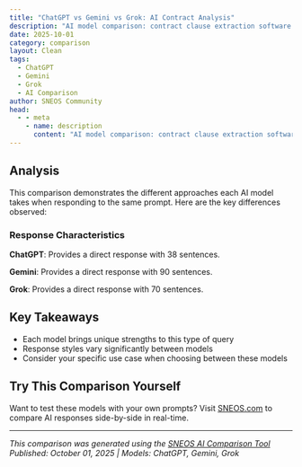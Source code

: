```yaml
---
title: "ChatGPT vs Gemini vs Grok: AI Contract Analysis"
description: "AI model comparison: contract clause extraction software..."
date: 2025-10-01
category: comparison
layout: Clean
tags:
  - ChatGPT
  - Gemini
  - Grok
  - AI Comparison
author: SNEOS Community
head:
  - - meta
    - name: description
      content: "AI model comparison: contract clause extraction software..."
---
```


<ChatComparison
  title="ChatGPT vs Gemini vs Grok: AI Contract Analysis"
  prompt="contract clause extraction software"
  :responses='{
    "ChatGPT": "Certainly! If you are looking for **contract clause extraction software**, here are some popular tools and platforms that specialize in extracting, analyzing, and managing contract clauses using AI and natural language processing (NLP):\n\n### Top Contract Clause Extraction Software\n\n1. **Kira Systems**\n   - Uses machine learning to identify and extract contract clauses.\n   - Supports contract review, due diligence, and compliance.\n   - Can be trained on specific clause types to improve accuracy.\n\n2. **Evisort**\n   - AI-powered contract management platform.\n   - Automatically extracts key clauses, dates, and obligations.\n   - Provides customizable clause libraries and analytics.\n\n3. **Luminance**\n   - AI platform for contract review and analysis.\n   - Extracts and highlights critical clauses with high accuracy.\n   - Useful for legal due diligence and risk assessment.\n\n4. **LinkSquares**\n   - Post-signature contract management with clause extraction.\n   - AI identifies and categorizes contract provisions.\n   - Good for contract obligation tracking.\n\n5. **ContractPodAi**\n   - End-to-end contract lifecycle management.\n   - AI-driven clause extraction and playbook automation.\n   - Integrates with popular enterprise tools.\n\n6. **LawGeex**\n   - Automated contract review tool.\n   - Compares clauses against corporate policies.\n   - Extracts and flags non-compliant clauses.\n\n7. **ClauseBase**\n   - Focused on drafting but also supports clause extraction.\n   - Powerful search and analysis of contract clauses.\n\n---\n\n### What To Look For in Clause Extraction Software\n\n- **Accuracy:** High precision in identifying clauses and relevant info.\n- **Customization:** Ability to train models on your specific contract types.\n- **Integration:** Works well with your current contract management or document system.\n- **User-Friendly Interface:** Easy for legal and business teams to use.\n- **Analytics:** Provides insights on contract risks and obligations.\n- **Security:** Strong data privacy and compliance measures.\n\n---\n\n### Summary\n\nIf your goal is to automate the extraction of specific clauses from contracts for review, compliance, or data aggregation, tools like **Kira Systems**, **Evisort**, or **Luminance** are excellent choices. For full contract lifecycle management with clause extraction included, **ContractPodAi** or **LinkSquares** might be more suitable.\n\nDo you want recommendations based on a particular industry or contract type? Or are you interested in open-source options?",
    "Gemini": "Okay, let\u0027s discuss contract clause extraction software. This is a growing area in legal tech, with significant potential for improving efficiency and accuracy in legal review. Here\u0027s a breakdown of the topic:\n\n**What is Contract Clause Extraction Software?**\n\nContract clause extraction software, also sometimes called contract AI or contract review software, uses natural language processing (NLP), machine learning (ML), and often other AI techniques to:\n\n*   **Identify:**  Locate specific types of clauses within contract documents.\n*   **Extract:**  Isolate the text of those clauses from the surrounding context.\n*   **Classify:** Categorize the extracted clauses (e.g., indemnity, termination, governing law, etc.).\n*   **Summarize (Sometimes):** Provide a brief overview of the key terms within the clause.\n*   **Analyze (Sometimes):**  Compare extracted clauses against a library of standard clauses or against other contracts to identify inconsistencies or deviations.\n\n**Key Features \u0026 Capabilities**\n\nGood contract clause extraction software will typically offer the following:\n\n*   **Document Upload \u0026 Processing:**  Handles various document formats (PDF, Word, scanned images with OCR) and can process large volumes of documents.\n*   **Clause Identification \u0026 Extraction:**  Accurately identifies and extracts the specific clauses you need based on your chosen categories.\n*   **Customizable Clause Libraries:**  Allows you to define and customize the types of clauses you want to extract and the specific language patterns associated with those clauses.  Pre-built clause libraries are often provided as a starting point.\n*   **Data Validation \u0026 Review:** Provides a user interface for reviewing and validating the extracted clauses, allowing for corrections and fine-tuning.  This is crucial for ensuring accuracy.\n*   **Reporting \u0026 Analytics:** Generates reports on the extracted clauses, providing insights into contract terms and potential risks.\n*   **Integration:**  Integrates with other legal tech tools, such as contract lifecycle management (CLM) systems, document management systems, and e-discovery platforms.\n*   **User-Friendly Interface:**  An intuitive interface for uploading documents, defining clause categories, reviewing results, and generating reports.\n*   **Security \u0026 Data Privacy:**  Robust security measures to protect sensitive contract data, including encryption and access controls. Compliance with relevant data privacy regulations (e.g., GDPR, CCPA).\n*   **Continuous Learning:**  The AI models should be continuously learning and improving their accuracy over time as they are exposed to more data.\n\n**Benefits of Using Contract Clause Extraction Software**\n\n*   **Increased Efficiency:**  Automates the tedious and time-consuming task of manually reviewing contracts.\n*   **Reduced Costs:**  Saves on labor costs associated with manual contract review.\n*   **Improved Accuracy:**  Reduces the risk of human error in identifying and extracting clauses.\n*   **Faster Turnaround Times:**  Enables quicker contract reviews and negotiations.\n*   **Better Risk Management:**  Helps identify potential risks and liabilities hidden within contracts.\n*   **Improved Compliance:**  Ensures compliance with relevant laws and regulations.\n*   **Data-Driven Insights:**  Provides valuable data and insights into contract terms and trends.\n\n**Use Cases**\n\n*   **Due Diligence:**  Quickly review a large volume of contracts during mergers and acquisitions (M\u0026A) to identify key terms and potential liabilities.\n*   **Contract Lifecycle Management (CLM):**  Automate the extraction of key dates, obligations, and other information from contracts to populate a CLM system.\n*   **Compliance Audits:**  Review contracts to ensure compliance with relevant laws and regulations.\n*   **Legal Research:**  Quickly find relevant clauses in a database of contracts to support legal research.\n*   **Risk Assessment:**  Identify clauses that pose a risk to the organization.\n*   **Contract Standardization:**  Analyze existing contracts to identify best practices and create standardized contract templates.\n\n**Factors to Consider When Choosing Software**\n\n*   **Accuracy:**  This is paramount.  Look for software that has a high accuracy rate in identifying and extracting clauses.  Ask about their validation process and how they measure accuracy.\n*   **Customization:**  Can you customize the software to identify and extract the specific types of clauses you need?\n*   **Ease of Use:**  Is the software easy to use and intuitive?\n*   **Scalability:**  Can the software handle the volume of contracts you need to process?\n*   **Integration:**  Does the software integrate with your existing legal tech stack?\n*   **Security:**  Does the software have robust security measures in place to protect your data?\n*   **Cost:**  Consider the total cost of ownership, including licensing fees, implementation costs, and ongoing maintenance.  Compare different pricing models (e.g., per document, subscription).\n*   **Vendor Reputation \u0026 Support:**  Choose a reputable vendor with a proven track record and good customer support.  Ask for references.\n*   **Specific Industry/Legal Area Expertise:**  Some tools are specialized for certain industries or types of law (e.g., real estate, intellectual property).  Consider whether a specialized tool would be a better fit.\n*   **Training Data:**  Ask about the training data used to develop the AI models.  The more relevant the training data to your specific needs, the better the accuracy is likely to be.\n*   **Ongoing Improvement:**  Understand how the vendor plans to continuously improve the accuracy and functionality of the software.\n\n**Examples of Contract Clause Extraction Software Vendors**\n\nThis is not an exhaustive list, and the market is constantly evolving, but here are some of the prominent players:\n\n*   **Kira Systems (Now part of Litera):** A well-established player, known for its powerful AI and customization options.\n*   **Seal Software (Now part of DocuSign):**  Strong integration with the DocuSign platform.\n*   **Eigen Technologies:**  Focuses on high accuracy and complex contract analysis.\n*   **Lex Machina (LexisNexis):**  More focused on litigation analytics but has some contract analysis capabilities.\n*   **Precisely:** Cloud-based contract management platform with AI-powered clause extraction.\n*   **ContractWorks:**  Aimed at ease of use and affordability.\n*   **Agiloft:**  A customizable CLM platform with strong AI capabilities.\n*   **Ironclad:** Modern CLM platform with contract AI and automation.\n*   **Evisort:**  AI-powered contract management platform with focus on insights and analytics.\n*   **Icertis:** Enterprise-grade CLM platform with robust AI features.\n*   **LawGeex:** Focuses on contract review automation.\n*   **Leverton (Now part of MRI Software):** Specializes in lease abstraction.\n*   **DocParser:** A general-purpose document parser that can be used for contract clause extraction.\n*   **Rossum:**  Intelligent document processing platform that can be used for contracts.\n\n**Tips for Implementation**\n\n*   **Start with a Clear Use Case:** Define a specific problem you want to solve with contract clause extraction.\n*   **Pilot Project:**  Run a pilot project with a small set of contracts to evaluate the software and fine-tune the configuration.\n*   **Data Preparation:**  Ensure your contracts are in a clean and consistent format.  High-quality input leads to high-quality output.\n*   **Training \u0026 Support:**  Provide adequate training to your team on how to use the software effectively.\n*   **Validation Process:**  Establish a clear process for reviewing and validating the extracted clauses.\n*   **Continuous Monitoring:**  Monitor the accuracy of the software and make adjustments as needed.\n*   **Iterative Improvement:**  Use the data and insights from the software to improve your contract templates and processes.\n\n**The Future of Contract Clause Extraction**\n\nThe field of contract clause extraction is expected to continue to evolve rapidly, with advancements in AI and NLP leading to:\n\n*   **Increased Accuracy:**  Even more accurate identification and extraction of clauses.\n*   **More Sophisticated Analysis:**  Deeper insights into contract terms and risks.\n*   **Greater Automation:**  More automation of the entire contract review process.\n*   **Integration with Other Legal Tech Tools:**  Seamless integration with other legal tech platforms.\n*   **Wider Adoption:**  Increased adoption of contract clause extraction software across the legal industry.\n*   **Generative AI Integration:** The ability to generate missing or deficient clauses based on the extracted information.\n\nBy carefully evaluating your needs and choosing the right software, you can leverage contract clause extraction technology to significantly improve the efficiency, accuracy, and effectiveness of your contract management processes. Remember to thoroughly test and validate the software before deploying it on a large scale. Good luck!\n",
    "Grok": "Contract clause extraction software is a specialized tool or technology designed to automatically identify, extract, and analyze specific clauses, terms, or provisions within legal contracts or agreements. These tools typically use artificial intelligence (AI), natural language processing (NLP), and machine learning algorithms to process large volumes of documents, saving time and reducing errors compared to manual review. They are widely used by legal professionals, compliance teams, and businesses to streamline contract management processes.\n\n### Key Features of Contract Clause Extraction Software\n1. **Clause Identification**: Automatically detects and categorizes standard clauses such as termination, indemnity, confidentiality, payment terms, etc.\n2. **Custom Clause Recognition**: Allows users to define custom clauses or specific terms relevant to their business or industry for extraction.\n3. **Data Extraction**: Pulls out critical data points like dates, parties involved, monetary values, and obligations.\n4. **Search and Filtering**: Enables users to search for specific clauses or keywords across multiple documents.\n5. **Risk Analysis**: Highlights potentially risky or non-standard clauses for further review.\n6. **Integration**: Often integrates with contract lifecycle management (CLM) systems or other legal tech platforms.\n7. **Reporting and Summarization**: Generates summaries or reports of extracted clauses for quick reference.\n8. **Multi-Document Processing**: Handles large batches of contracts simultaneously.\n\n### Benefits\n- **Time Efficiency**: Speeds up contract review processes, especially for high-volume document analysis.\n- **Accuracy**: Reduces human error in identifying critical clauses or terms.\n- **Cost Savings**: Minimizes the need for extensive manual labor by legal teams.\n- **Compliance**: Helps ensure contracts adhere to regulatory or internal policy requirements by flagging non-compliant clauses.\n- **Scalability**: Useful for businesses dealing with a growing number of contracts.\n\n### Popular Contract Clause Extraction Software\nHere are some well-known tools and platforms that offer contract clause extraction as a core or additional feature:\n1. **Kira Systems**: An AI-powered contract analysis tool that extracts and analyzes clauses, identifies risks, and supports due diligence processes.\n2. **DocuSign CLM**: Provides contract lifecycle management with features for clause extraction and analysis, integrated with e-signature capabilities.\n3. **Icertis Contract Intelligence (ICI)**: A robust CLM platform with AI-driven clause extraction and risk assessment features.\n4. **Seal Software (now part of DocuSign)**: Focuses on contract analytics and clause discovery, often used for post-merger integration or audits.\n5. **ThoughtRiver**: Offers pre-screening of contracts and clause extraction with a focus on risk identification.\n6. **ContractPodAi**: Combines AI with contract management to extract and summarize clauses while providing actionable insights.\n7. **LinkSquares**: A contract management tool with AI capabilities for clause extraction, search, and reporting.\n\n### How It Works\n1. **Document Ingestion**: Contracts (PDFs, Word docs, etc.) are uploaded or integrated into the software.\n2. **Text Processing**: OCR (Optical Character Recognition) may be used for scanned documents, and NLP processes the text to understand context.\n3. **Clause Detection**: Pre-trained models or custom rules identify and tag clauses based on language patterns or user-defined criteria.\n4. **Output Generation**: Extracted clauses are displayed in a user-friendly format, often with summaries, tags, or exportable reports.\n5. **Review and Editing**: Users can manually review or edit extracted data to ensure accuracy.\n\n### Use Cases\n- **Due Diligence**: Extracting key clauses during mergers and acquisitions to assess risks and obligations.\n- **Contract Audits**: Reviewing existing contracts for compliance or identifying clauses that need renegotiation.\n- **Lease Agreements**: Extracting terms like rent amounts, renewal options, or termination conditions from property contracts.\n- **Vendor Management**: Monitoring clauses related to pricing, delivery terms, or penalties in supplier contracts.\n\n### Challenges\n- **Complex Language**: Legal jargon or non-standard phrasing can sometimes confuse extraction algorithms.\n- **Document Quality**: Poorly scanned or formatted documents may lead to inaccurate results.\n- **Customization Needs**: May require significant setup to recognize industry-specific or bespoke clauses.\n- **Cost**: High-end solutions can be expensive for small businesses or startups.\n- **Data Security**: Handling sensitive contract data requires robust security measures to prevent breaches.\n\n### Choosing the Right Software\nWhen selecting contract clause extraction software, consider:\n- **Ease of Use**: Intuitive interface and minimal learning curve.\n- **Customization Options**: Ability to tailor clause recognition to your specific needs.\n- **Integration Capabilities**: Compatibility with existing tools (e.g., CRMs, CLM systems).\n- **Scalability**: Capacity to handle growing document volumes.\n- **Pricing Model**: Subscription-based, per-document, or one-time purchase.\n- **Support and Training**: Availability of customer support and resources for onboarding.\n\nIf you\u0027re looking for recommendations tailored to a specific industry (e.g., real estate, healthcare) or budget, or if you need a deeper dive into a particular tool, let me know! Additionally, some platforms offer free trials or demos, which can be a great way to test their clause extraction capabilities."
  }'
  published-date="21:09"
/>

## Analysis

This comparison demonstrates the different approaches each AI model takes when responding to the same prompt. Here are the key differences observed:

### Response Characteristics

**ChatGPT**: Provides a direct response with 38 sentences. 

**Gemini**: Provides a direct response with 90 sentences. 

**Grok**: Provides a direct response with 70 sentences. 

## Key Takeaways

- Each model brings unique strengths to this type of query
- Response styles vary significantly between models
- Consider your specific use case when choosing between these models

## Try This Comparison Yourself

Want to test these models with your own prompts? Visit [SNEOS.com](https://sneos.com) to compare AI responses side-by-side in real-time.

---

*This comparison was generated using the [SNEOS AI Comparison Tool](https://sneos.com)*
*Published: October 01, 2025 | Models: ChatGPT, Gemini, Grok*
